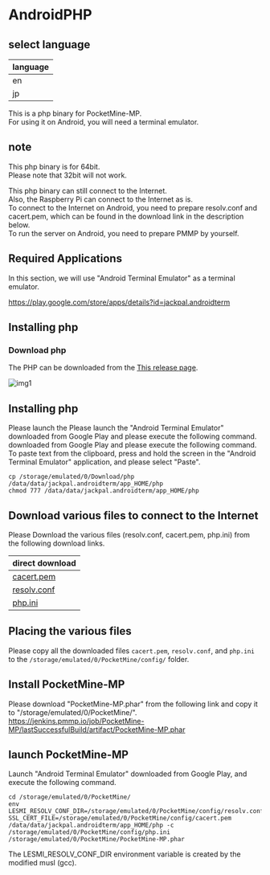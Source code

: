 # AndroidPHP
## select language
|  language  | 
| ---- |
|  en  |
| jp |

This is a php binary for PocketMine-MP.  
For using it on Android, you will need a terminal emulator.  

## note
This php binary is for 64bit.  
Please note that 32bit will not work.  
    
This php binary can still connect to the Internet.  
Also, the Raspberry Pi can connect to the Internet as is.  
To connect to the Internet on Android, you need to prepare resolv.conf and cacert.pem, which can be found in the download link in the description below.    
To run the server on Android, you need to prepare PMMP by yourself.  
 
## Required Applications
In this section, we will use "Android Terminal Emulator" as a terminal emulator.   
  
https://play.google.com/store/apps/details?id=jackpal.androidterm  

## Installing php
### Download php
The PHP can be downloaded from the [This release page](https://github.com/DaisukeDaisuke/AndroidPHP/releases).

![img1](https://user-images.githubusercontent.com/17798680/73345192-f9324300-42c6-11ea-9036-c162bf03c5bd.png)

## Installing php
Please launch the Please launch the "Android Terminal Emulator" downloaded from Google Play and please execute the following command. downloaded from Google Play and please execute the following command.  
To paste text from the clipboard, press and hold the screen in the "Android Terminal Emulator" application, and please select "Paste".
```
cp /storage/emulated/0/Download/php /data/data/jackpal.androidterm/app_HOME/php
chmod 777 /data/data/jackpal.androidterm/app_HOME/php
```

## Download various files to connect to the Internet
Please Download the various files (resolv.conf, cacert.pem, php.ini) from the following download links.  
  
|direct download|
| ---- |
|[cacert.pem](https://curl.haxx.se/ca/cacert.pem)|
|[resolv.conf](https://www.dropbox.com/s/xwta1aobds1557e/resolv.conf?dl=1)|
|[php.ini](https://www.dropbox.com/s/k2sk6u8aefwnr5x/php.ini?dl=1)|

## Placing the various files
Please copy all the downloaded files `cacert.pem`, `resolv.conf`, and `php.ini` to the `/storage/emulated/0/PocketMine/config/` folder. 
 
## Install PocketMine-MP
Please download "PocketMine-MP.phar" from the following link and copy it to "/storage/emulated/0/PocketMine/".
https://jenkins.pmmp.io/job/PocketMine-MP/lastSuccessfulBuild/artifact/PocketMine-MP.phar

## launch PocketMine-MP
Launch "Android Terminal Emulator" downloaded from Google Play, and execute the following command.
```
cd /storage/emulated/0/PocketMine/
env LESMI_RESOLV_CONF_DIR=/storage/emulated/0/PocketMine/config/resolv.conf SSL_CERT_FILE=/storage/emulated/0/PocketMine/config/cacert.pem /data/data/jackpal.androidterm/app_HOME/php -c /storage/emulated/0/PocketMine/config/php.ini /storage/emulated/0/PocketMine/PocketMine-MP.phar
```
The LESMI_RESOLV_CONF_DIR environment variable is created by the modified musl (gcc).
